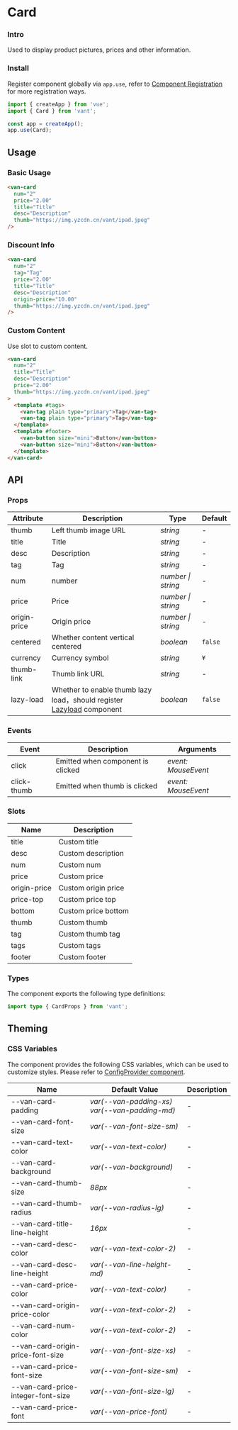 # Card

### Intro

Used to display product pictures, prices and other information.

### Install

Register component globally via `app.use`, refer to [Component Registration](#/en-US/advanced-usage#zu-jian-zhu-ce) for more registration ways.

```js
import { createApp } from 'vue';
import { Card } from 'vant';

const app = createApp();
app.use(Card);
```

## Usage

### Basic Usage

```html
<van-card
  num="2"
  price="2.00"
  title="Title"
  desc="Description"
  thumb="https://img.yzcdn.cn/vant/ipad.jpeg"
/>
```

### Discount Info

```html
<van-card
  num="2"
  tag="Tag"
  price="2.00"
  title="Title"
  desc="Description"
  origin-price="10.00"
  thumb="https://img.yzcdn.cn/vant/ipad.jpeg"
/>
```

### Custom Content

Use slot to custom content.

```html
<van-card
  num="2"
  title="Title"
  desc="Description"
  price="2.00"
  thumb="https://img.yzcdn.cn/vant/ipad.jpeg"
>
  <template #tags>
    <van-tag plain type="primary">Tag</van-tag>
    <van-tag plain type="primary">Tag</van-tag>
  </template>
  <template #footer>
    <van-button size="mini">Button</van-button>
    <van-button size="mini">Button</van-button>
  </template>
</van-card>
```

## API

### Props

| Attribute | Description | Type | Default |
| --- | --- | --- | --- |
| thumb | Left thumb image URL | _string_ | - |
| title | Title | _string_ | - |
| desc | Description | _string_ | - |
| tag | Tag | _string_ | - |
| num | number | _number \| string_ | - |
| price | Price | _number \| string_ | - |
| origin-price | Origin price | _number \| string_ | - |
| centered | Whether content vertical centered | _boolean_ | `false` |
| currency | Currency symbol | _string_ | `¥` |
| thumb-link | Thumb link URL | _string_ | - |
| lazy-load | Whether to enable thumb lazy load，should register [Lazyload](#/en-US/lazyload) component | _boolean_ | `false` |

### Events

| Event       | Description                       | Arguments           |
| ----------- | --------------------------------- | ------------------- |
| click       | Emitted when component is clicked | _event: MouseEvent_ |
| click-thumb | Emitted when thumb is clicked     | _event: MouseEvent_ |

### Slots

| Name         | Description         |
| ------------ | ------------------- |
| title        | Custom title        |
| desc         | Custom description  |
| num          | Custom num          |
| price        | Custom price        |
| origin-price | Custom origin price |
| price-top    | Custom price top    |
| bottom       | Custom price bottom |
| thumb        | Custom thumb        |
| tag          | Custom thumb tag    |
| tags         | Custom tags         |
| footer       | Custom footer       |

### Types

The component exports the following type definitions:

```ts
import type { CardProps } from 'vant';
```

## Theming

### CSS Variables

The component provides the following CSS variables, which can be used to customize styles. Please refer to [ConfigProvider component](#/en-US/config-provider).

| Name | Default Value | Description |
| --- | --- | --- |
| --van-card-padding | _var(--van-padding-xs) var(--van-padding-md)_ | - |
| --van-card-font-size | _var(--van-font-size-sm)_ | - |
| --van-card-text-color | _var(--van-text-color)_ | - |
| --van-card-background | _var(--van-background)_ | - |
| --van-card-thumb-size | _88px_ | - |
| --van-card-thumb-radius | _var(--van-radius-lg)_ | - |
| --van-card-title-line-height | _16px_ | - |
| --van-card-desc-color | _var(--van-text-color-2)_ | - |
| --van-card-desc-line-height | _var(--van-line-height-md)_ | - |
| --van-card-price-color | _var(--van-text-color)_ | - |
| --van-card-origin-price-color | _var(--van-text-color-2)_ | - |
| --van-card-num-color | _var(--van-text-color-2)_ | - |
| --van-card-origin-price-font-size | _var(--van-font-size-xs)_ | - |
| --van-card-price-font-size | _var(--van-font-size-sm)_ | - |
| --van-card-price-integer-font-size | _var(--van-font-size-lg)_ | - |
| --van-card-price-font | _var(--van-price-font)_ | - |
